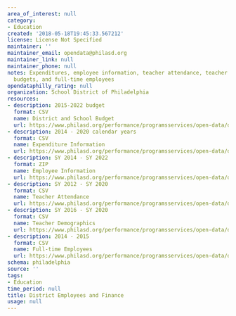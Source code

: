 ```yaml
---
area_of_interest: null
category: 
- Education
created: '2018-05-18T19:45:33.567212'
license: License Not Specified
maintainer: ''
maintainer_email: opendata@philasd.org
maintainer_link: null
maintainer_phone: null
notes: Expenditures, employee information, teacher attendance, teacher demographics,
  budgets, and full-time employees
opendataphilly_rating: null
organization: School District of Philadelphia
resources:
- description: 2015-2022 budget
  format: CSV
  name: District and School Budget
  url: https://www.philasd.org/performance/programsservices/open-data/district-information/#budget
- description: 2014 - 2020 calendar years
  format: CSV
  name: Expenditure Information
  url: https://www.philasd.org/performance/programsservices/open-data/district-information/#expenditure_information
- description: SY 2014 - SY 2022
  format: ZIP
  name: Employee Information
  url: https://www.philasd.org/performance/programsservices/open-data/district-information/#employee_data
- description: SY 2012 - SY 2020
  format: CSV
  name: Teacher Attendance
  url: https://www.philasd.org/performance/programsservices/open-data/district-information/#teacher_attendance
- description: SY 2016 - SY 2020
  format: CSV
  name: Teacher Demographics
  url: https://www.philasd.org/performance/programsservices/open-data/district-information/#teacher_demographics
- description: 2014 - 2015
  format: CSV
  name: Full-time Employees
  url: https://www.philasd.org/performance/programsservices/open-data/district-information/#fte
schema: philadelphia
source: ''
tags:
- Education
time_period: null
title: District Employees and Finance
usage: null
---
```

